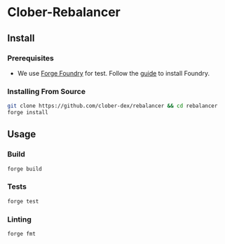 # Clober-Rebalancer

## Install


### Prerequisites
- We use [Forge Foundry](https://github.com/foundry-rs/foundry) for test. Follow the [guide](https://github.com/foundry-rs/foundry#installation) to install Foundry.

### Installing From Source

```bash
git clone https://github.com/clober-dex/rebalancer && cd rebalancer
forge install
```

## Usage

### Build
```bash
forge build
```

### Tests
```bash
forge test
```

### Linting

```bash
forge fmt
```
